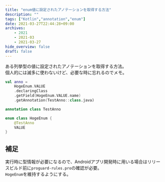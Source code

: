 ```yaml
---
title: "enum値に設定されたアノテーションを取得する方法"
description: ""
tags: ["Kotlin","annotation","enum"]
date: 2021-03-27T22:44:28+09:00
archives:
    - 2021
    - 2021-03
    - 2021-03-27
hide_overview: false
draft: false
---
```


ある列挙型の値に設定されたアノテーションを取得する方法。  
個人的には滅多に使わないけど、必要な時に忘れるのでメモ。

```kt
val anno =
    HogeEnum.VALUE
    .declaringClass
    .getField(HogeEnum.VALUE.name)
    .getAnnotation(TestAnno::class.java)
```

```kt:例のアノテーション.kt
annotation class TestAnno
```

```kt:例のEnum.kt
enum class HogeEnum {
    @TestAnno
    VALUE
}
```

## 補足

実行時に型情報が必要になるので、Androidアプリ開発時に用いる場合はリリースビルド前に`proguard-rules.pro`の確認が必要。  
`HogeEnum`を維持するようにする。
